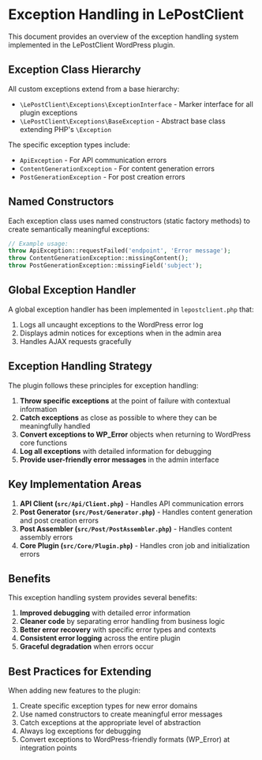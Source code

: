 # Exception Handling in LePostClient

This document provides an overview of the exception handling system implemented in the LePostClient WordPress plugin.

## Exception Class Hierarchy

All custom exceptions extend from a base hierarchy:

- `\LePostClient\Exceptions\ExceptionInterface` - Marker interface for all plugin exceptions
- `\LePostClient\Exceptions\BaseException` - Abstract base class extending PHP's `\Exception`

The specific exception types include:

- `ApiException` - For API communication errors
- `ContentGenerationException` - For content generation errors
- `PostGenerationException` - For post creation errors

## Named Constructors

Each exception class uses named constructors (static factory methods) to create semantically meaningful exceptions:

```php
// Example usage:
throw ApiException::requestFailed('endpoint', 'Error message');
throw ContentGenerationException::missingContent();
throw PostGenerationException::missingField('subject');
```

## Global Exception Handler

A global exception handler has been implemented in `lepostclient.php` that:

1. Logs all uncaught exceptions to the WordPress error log
2. Displays admin notices for exceptions when in the admin area
3. Handles AJAX requests gracefully

## Exception Handling Strategy

The plugin follows these principles for exception handling:

1. **Throw specific exceptions** at the point of failure with contextual information
2. **Catch exceptions** as close as possible to where they can be meaningfully handled
3. **Convert exceptions to WP_Error** objects when returning to WordPress core functions
4. **Log all exceptions** with detailed information for debugging
5. **Provide user-friendly error messages** in the admin interface

## Key Implementation Areas

1. **API Client (`src/Api/Client.php`)** - Handles API communication errors
2. **Post Generator (`src/Post/Generator.php`)** - Handles content generation and post creation errors
3. **Post Assembler (`src/Post/PostAssembler.php`)** - Handles content assembly errors
4. **Core Plugin (`src/Core/Plugin.php`)** - Handles cron job and initialization errors

## Benefits

This exception handling system provides several benefits:

1. **Improved debugging** with detailed error information
2. **Cleaner code** by separating error handling from business logic
3. **Better error recovery** with specific error types and contexts
4. **Consistent error logging** across the entire plugin
5. **Graceful degradation** when errors occur

## Best Practices for Extending

When adding new features to the plugin:

1. Create specific exception types for new error domains
2. Use named constructors to create meaningful error messages
3. Catch exceptions at the appropriate level of abstraction
4. Always log exceptions for debugging
5. Convert exceptions to WordPress-friendly formats (WP_Error) at integration points 